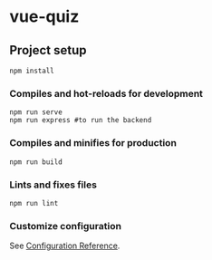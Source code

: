 # vue-quiz

## Project setup
```
npm install
```

### Compiles and hot-reloads for development
```
npm run serve
npm run express #to run the backend
```

### Compiles and minifies for production
```
npm run build
```

### Lints and fixes files
```
npm run lint
```

### Customize configuration
See [Configuration Reference](https://cli.vuejs.org/config/).
